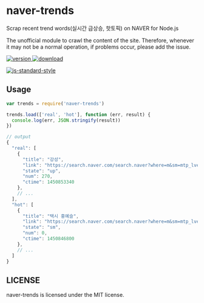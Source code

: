 # naver-trends

Scrap recent trend words(실시간 급상승, 핫토픽) on NAVER for Node.js

The unofficial module to crawl the content of the site.
Therefore, whenever it may not be a normal operation, if problems occur, please add the issue.

[![version](https://img.shields.io/npm/v/naver-trends.svg) ![download](https://img.shields.io/npm/dm/naver-trends.svg)](https://www.npmjs.com/package/naver-trends)

[![js-standard-style](https://cdn.rawgit.com/feross/standard/master/badge.svg)](https://github.com/feross/standard)

## Usage

```javascript
var trends = require('naver-trends')

trends.load(['real', 'hot'], function (err, result) {
  console.log(err, JSON.stringify(result))
})

```

```javascript
// output
{
  "real": [
    {
      "title": "강성",
      "link": "https://search.naver.com/search.naver?where=m&sm=mtp_lve&query=%EA%B0%95%EC%84%B1",
      "state": "up",
      "num": 270,
      "ctime": 1450853340
    },
    // ...
  ],
  "hot": [
    {
      "title": "택시 홍예슬",
      "link": "https://search.naver.com/search.naver?where=m&sm=mtp_lve&query=%ED%83%9D%EC%8B%9C%20%ED%99%8D%EC%98%88%EC%8A%AC",
      "state": "sm",
      "num": 0,
      "ctime": 1450846800
    },
    // ...
  ]
}
```

## LICENSE

naver-trends is licensed under the MIT license.
